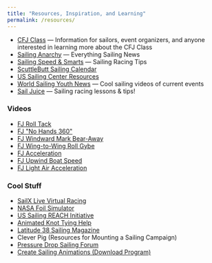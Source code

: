 ```yaml
---
title: "Resources, Inspiration, and Learning"
permalink: /resources/
---
```



-   [CFJ Class](http://www.cfjclass.org/) —  Information for sailors, event organizers, and anyone interested in learning more about the CFJ Class
-   [Sailing Anarchy](http://sailinganarchy.com/) — Everything Sailing News
-   [Sailing Speed & Smarts](http://www.speedandsmarts.com/TipsTests/TestYourSmarts) — Sailing Racing Tips
-   [ScuttleButt Sailing Calendar](http://www.sailingscuttlebutt.com/event-and-regatta-calendar/)
-   [US Sailing Center Resources](http://www.ussailing.org/category/sailors-resource-center/)
-   [World Sailing Youth News](http://www.sailing.org/news/youth-worlds.php) — Cool sailing videos of current events
-   [Sail Juice](http://sailjuice.live.subhub.com/) — Sailing racing lessons & tips!


###  Videos

-   [FJ Roll Tack](http://www.youtube.com/watch?v=gbp0cC1aI8Q&feature=youtu.be)
-   [FJ "No Hands 360"](http://www.youtube.com/watch?v=vqrCUAOrOvM)
-   [FJ Windward Mark Bear-Away](http://www.youtube.com/watch?v=F1yI6BrDXwE)
-   [FJ Wing-to-Wing Roll Gybe](http://www.youtube.com/watch?v=cu0KDAgVz_E)
-   [FJ Acceleration](http://www.youtube.com/watch?v=__EeOgwePqI)
-   [FJ Upwind Boat Speed](http://www.youtube.com/watch?v=otz5PKoMlRg)
-   [FJ Light Air Acceleration](http://www.youtube.com/watch?v=JOiulVBzoKE)



### Cool Stuff

-   [SailX Live Virtual Racing](http://www.sailx.com/)
-   [NASA Foil Simulator](http://www.grc.nasa.gov/WWW/k-12/airplane/foil2.html)
-   [US Sailing REACH Initiative](http://reach.ussailing.org/)
-   [Animated Knot Tying Help](http://www.animatedknots.com/indexboating.php?LogoImage=LogoGrog.jpg&Website=www.animatedknots.com)
-   [Latitude 38 Sailing Magazine]()
-   Clever Pig (Resources for Mounting a Sailing Campaign)
-   [Pressure Drop Sailing Forum](http://www.pressure-drop.us)
-   [Create Sailing Animations (Download Program)](http://boats.sourceforge.net/pages/Download)
